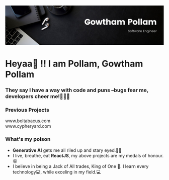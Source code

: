 ![Gowtham Pollam](https://github.com/Murgowt/Murgowt/blob/387409fb4ff29ec534f8d60f4aacaee9d7cdb125/Gowtham.jpeg)
<p align="center">
  <h1>Heyaa👋 !! I am Pollam, Gowtham Pollam</h1>

<h3>They say I have a way with code and puns –bugs fear me, developers cheer me!🐞👨‍💻</h3>
<h3>Previous Projects</h3>
www.boltabacus.com 
<br>
www.cypheryard.com

<br>
<h3>What's my poison</h3>
<ul>
  <li><b>Generative AI</b> gets me all riled up and stary eyed.🤩🤩</li>
  <li>I live, breathe, eat <b>ReactJS</b>, my above projects are my medals of honour.😛</li>
  <li>I believe in being a Jack of All trades, King of One 👑. I learn every technology💻, while exceling in my field.💻</li>
</ul>
</p>
